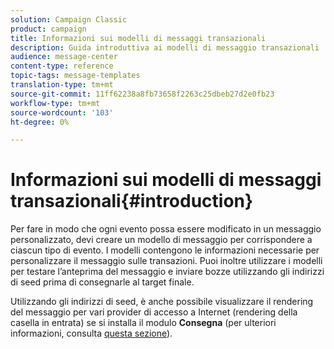 ```yaml
---
solution: Campaign Classic
product: campaign
title: Informazioni sui modelli di messaggi transazionali
description: Guida introduttiva ai modelli di messaggio transazionali
audience: message-center
content-type: reference
topic-tags: message-templates
translation-type: tm+mt
source-git-commit: 11ff62238a8fb73658f2263c25dbeb27d2e0fb23
workflow-type: tm+mt
source-wordcount: '103'
ht-degree: 0%

---
```



# Informazioni sui modelli di messaggi transazionali{#introduction}

Per fare in modo che ogni evento possa essere modificato in un messaggio personalizzato, devi creare un modello di messaggio per corrispondere a ciascun tipo di evento. I modelli contengono le informazioni necessarie per personalizzare il messaggio sulle transazioni. Puoi inoltre utilizzare i modelli per testare l’anteprima del messaggio e inviare bozze utilizzando gli indirizzi di seed prima di consegnarle al target finale.

Utilizzando gli indirizzi di seed, è anche possibile visualizzare il rendering del messaggio per vari provider di accesso a Internet (rendering della casella in entrata) se si installa il modulo **Consegna** (per ulteriori informazioni, consulta [questa sezione](../../delivery/using/about-deliverability.md)).
